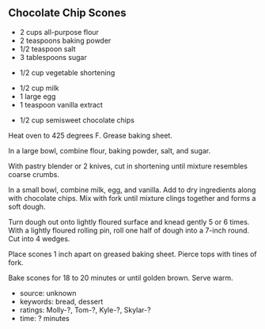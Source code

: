 Chocolate Chip Scones
---------------------

- 2 cups all-purpose flour
- 2 teaspoons baking powder
- 1/2 teaspoon salt
- 3 tablespoons sugar
<!-- -->
- 1/2 cup vegetable shortening
<!-- -->
- 1/2 cup milk
- 1 large egg
- 1 teaspoon vanilla extract
<!-- -->
- 1/2 cup semisweet chocolate chips

Heat oven to 425 degrees F.  Grease baking sheet.

In a large bowl, combine flour, baking powder, salt, and sugar.

With pastry blender or 2 knives, cut in shortening until mixture
resembles coarse crumbs.

In a small bowl, combine milk, egg, and vanilla.  Add to dry
ingredients along with chocolate chips.  Mix with fork until mixture
clings together and forms a soft dough.

Turn dough out onto lightly floured surface and knead gently 5 or 6
times.  With a lightly floured rolling pin, roll one half of dough
into a 7-inch round.  Cut into 4 wedges.

Place scones 1 inch apart on greased baking sheet.  Pierce tops with
tines of fork.

Bake scones for 18 to 20 minutes or until golden brown.  Serve warm.

- source: unknown
- keywords: bread, dessert
- ratings: Molly-?, Tom-?, Kyle-?, Skylar-?
- time: ? minutes
